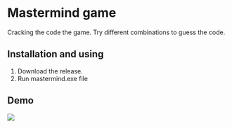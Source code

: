
# Mastermind game

Cracking the code the game. Try different combinations to guess the code.


## Installation and using

1. Download the release. 
2. Run mastermind.exe file

    
## Demo

![](demo.gif)

